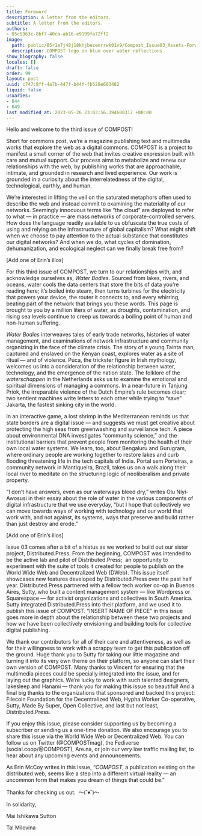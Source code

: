 ```yaml
---
title: Foreword
description: A letter from the editors.
subtitle: A letter from the editors.
authors:
- 05c5963c-8bf7-40ca-ab16-e9199fa72ff2
image:
  path: public/85r1e7j48j18khjbezemrrwk01v9/Compost_Issue03_Assets-Forward1.jpg
  description: COMPOST logo in blue over water reflections
show_biography: false
locales: []
draft: false
order: 99
layout: post
uuid: c747c8ff-4a7b-447f-b44f-fb528e603482
liquid: false
usuaries:
- 644
- 649
last_modified_at: 2023-05-26 23:03:56.394600317 +00:00
---
```


<p style="text-align:start">Hello and welcome to the third issue of COMPOST!</p><p style="text-align:start">Short for commons post, we’re a magazine publishing text and multimedia works that explore the web as a digital commons. COMPOST is a project to manifest a small corner of the web that invites creative expression built with care and mutual support. Our process aims to metabolize and renew our relationships with the web, by publishing works that are approachable, intimate, and grounded in research and lived experience. Our work is grounded in a curiosity about the interrelatedness of the digital, technological, earthly, and human.</p><p style="text-align:start">We’re interested in lifting the veil on the saturated metaphors often used to describe the web and instead commit to examining the materiality of our networks. Seemingly innocuous terms like “the cloud” are deployed to refer to what — in practice — are mass networks of corporate-controlled servers. How does the language readily available to us obfuscate the true costs of using and relying on the infrastructure of global capitalism? What might shift when we choose to pay attention to the actual substance that constitutes our digital networks? And when we do, what cycles of domination, dehumanization, and ecological neglect can we finally break free from?</p><p style="text-align:start">[Add one of Erin’s illos]</p><p style="text-align:start">For this third issue of COMPOST, we turn to our relationships with, and acknowledge ourselves as, <em>Water Bodies</em>. Sourced from lakes, rivers, and oceans, water cools the data centers that store the bits of data you’re reading here; it’s boiled into steam, then turns turbines for the electricity that powers your device, the router it connects to, and every whirring, beating part of the network that brings you these words. This page is brought to you by a million liters of water, as droughts, contamination, and rising sea levels continue to creep us towards a boiling point of human and non-human suffering.</p><p style="text-align:start"><em>Water Bodies</em> interweaves tales of early trade networks, histories of water management, and examinations of network infrastructure and community organizing in the face of the climate crisis. The story of a young Tainta man, captured and enslaved on the Kenyan coast, explores water as a site of ritual — and of violence. Púca, the trickster figure in Irish mythology, welcomes us into a consideration of the relationship between water, technology, and the emergence of the nation state. The folklore of the <em>waterschappen</em> in the Netherlands asks us to examine the emotional and spiritual dimensions of managing a commons. In a near-future in Tanjung Priok, the irreparable violence of the Dutch Empire’s rule becomes clear; two sentient machines write letters to each other while trying to “save” Jakarta, the fastest sinking city in the world.</p><p style="text-align:start">In an interactive game, a lost shrimp in the Mediterranean reminds us that state borders are a digital issue — and suggests we must get creative about protecting the high seas from greenwashing and surveillance tech. A piece about environmental DNA investigates “community science,” and the institutional barriers that prevent people from monitoring the health of their own local water systems. We learn, too, about Bengaluru and Gurugram, where ordinary people are working together to restore lakes and curb flooding threatening life in the tech capitals of India. Portal sem Porteiras, a community network in Mantiqueira, Brazil, takes us on a walk along their local river to meditate on the structuring logic of neoliberalism and private property.&nbsp;</p><p style="text-align:start">“I don’t have answers, even as our waterways bleed dry,” writes Olu Niyi-Awosusi in their essay about the role of water in the various components of digital infrastructure that we use everyday, “but I hope that collectively we can move towards ways of working with technology and our world that work with, and not against, its systems, ways that preserve and build rather than just destroy and erode.”&nbsp;</p><p style="text-align:start">[Add one of Erin’s illos]</p><p style="text-align:start">Issue 03 comes after a bit of a hiatus as we worked to build out our sister project, Distributed.Press. From the beginning, COMPOST was intended to be the active lab and pilot of Distributed.Press;&nbsp; an opportunity to experiment with the suite of tools it created for people to publish on the World Wide Web and Decentralized Web (DWeb). This issue itself showcases new features developed by Distributed.Press over the past half year. Distributed.Press partnered with a fellow tech worker co-op in Buenos Aires, Sutty, who built a content management system — like Wordpress or Squarespace — for activist organizations and collectives in South America. Sutty integrated Distributed.Press into their platform, and we used it to publish this issue of COMPOST. “INSERT NAME OF PIECE” in this issue goes more in depth about the relationship between these two projects and how we have been collectively envisioning and building tools for collective digital publishing.</p><p style="text-align:start">We thank our contributors for all of their care and attentiveness, as well as for their willingness to work with a scrappy team to get this publication off the ground. Huge thank you to Sutty for taking our little magazine and turning it into its very own theme on their platform, so anyone can start their own version of COMPOST. Many thanks to Vincent for ensuring that the multimedia pieces could be specially integrated into the issue, and for laying out the graphics. We’re lucky to work with such talented designers, lakesleep and Hanami — thank you for making this issue so beautiful! And a final big thanks to the organizations that sponsored and backed this project: Filecoin Foundation for the Decentralized Web, Hypha Worker Co-operative, Sutty, Made By Super, Open Collective, and last but not least, Distributed.Press.</p><p style="text-align:start">If you enjoy this issue, please consider supporting us by becoming a subscriber or sending us a one-time donation. We also encourage you to share this issue via the World Wide Web or Decentralized Web. You can follow us on Twitter (@COMPOSTmag), the Fediverse (social.coop/@COMPOST), Are.na, or join our <em>very</em> low traffic mailing list, to hear about any upcoming events and announcements.&nbsp;</p><p style="text-align:start">As Erin McCoy writes in this issue, “<em>COMPOST</em>, a publication existing on the distributed web, seems like a step into a different virtual reality — an uncommon form that makes you dream of things that could be.”</p><p style="text-align:start">Thanks for checking us out.&nbsp; 〜(˘▾˘)〜</p><p style="text-align:start">In solidarity,</p><p style="text-align:start">Mai Ishikawa Sutton</p><p style="text-align:start">Tal Milovina</p>